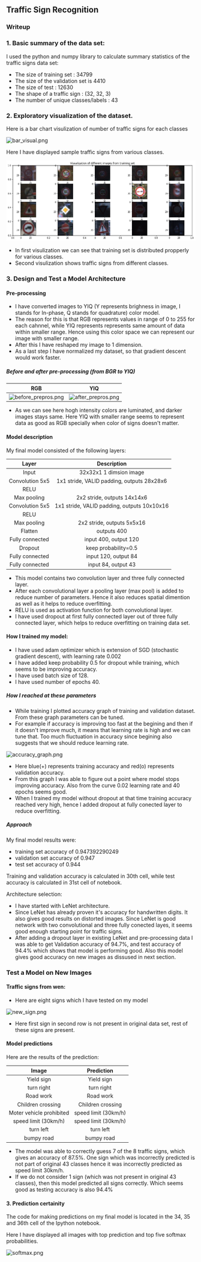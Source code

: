 
## **Traffic Sign Recognition** 

### Writeup


### 1. Basic summary of the data set:

I used the python and numpy library to calculate summary statistics of the traffic
signs data set:

* The size of training set : 34799
* The size of the validation set is 4410
* The size of test : 12630
* The shape of a traffic sign : (32, 32, 3)
* The number of unique classes/labels : 43


### 2. Exploratory visualization of the dataset.

Here is a bar chart visulization of number of traffic signs for each classes

![bar_visual.png](attachment:bar_visual.png)


Here I have displayed sample traffic signs from various classes.

![sign_visu.png](examples/sign_visu.png)


* In first visulization we can see that training set is distributed propperly for various classes.
* Second visulization shows traffic signs from different classes.

### 3. Design and Test a Model Architecture


#### Pre-processing

* I have converted images to YIQ (Y represents brighness in image, I stands for In-phase, Q stands for quadrature) color model.
* The reason for this is that RGB represents values in range of 0 to 255 for each cahnnel, while YIQ represents represents same amount of data within smaller range. Hence using this color space we can represent our image with smaller range. 
* After this I have reshaped my image to 1 dimension.
* As a last step I have normalized my dataset, so that gradient descent would work faster.

##### Before and after pre-processing (from BGR to YIQ)

RGB            |  YIQ
:-------------------------:|:-------------------------:
![before_prepros.png](attachment:before_prepros.png) | ![after_prepros.png](attachment:after_prepros.png)

* As we can see here hogh intensity colors are luminated, and darker images stays same. Here YIQ with smaller range seems to represent data as good as RGB specially when color of signs doesn't matter.


#### Model description

My final model consisted of the following layers:

| Layer         		|     Description	        					| 
|:---------------------:|:---------------------------------------------:| 
| Input         		| 32x32x1 1 dimsion image   							| 
| Convolution 5x5     	| 1x1 stride, VALID padding, outputs 28x28x6	|
| RELU					|												|
| Max pooling	      	| 2x2 stride,  outputs 14x14x6				|
| Convolution 5x5	    | 1x1 stride, VALID padding, outputs 10x10x16 									|
| RELU					|												|
| Max pooling	      	| 2x2 stride,  outputs 5x5x16				|
| Flatten		|        outputs 400  									|
| Fully connected				| input 400, output 120        									|
| Dropout			| keep probability=0.5    									|
| Fully connected				| input 120, output 84     									|
| Fully connected				| input 84, output 43     									|


* This model contains two convolution layer and three fully connected layer.
* After each convolutional layer a pooling layer (max pool) is added to reduce number of parameters. Hence it also reduces spatial dimention as well as it helps to reduce overfitting.
* RELU is used as activation function for both convolutional layer.
* I have used dropout at first fully connected layer out of three fully connected layer, which helps to reduce overfitting on training data set.


#### How I trained my model:

* I have used adam optimizer which is extension of SGD (stochastic gradient descent), with learning rate 0.002
* I have added keep probability 0.5 for dropout while training, which seems to be improving accuracy.
* I have used batch size of 128.
* I have used number of epochs 40.

##### How I reached at these parameters
* While training I plotted accuracy graph of training and validation dataset. From these graph parameters can be tuned. 
* For example if accuracy is improving too fast at the begining and then if it doesn't improve much, it means that learning rate is high and we can tune that. Too much fluctuation in accuracy since begining also suggests that we should reduce learning rate.

![accuracy_graph.png](attachment:accuracy_graph.png)

* Here blue(+) represents training accuracy and red(o) represents validation accuracy.
* From this graph I was able to figure out a point where model stops improving accuracy. Also from the curve 0.02 learning rate and 40 epochs seems good.
* When I trained my model without dropout at that time training accuracy reached very high, hence I added dropout at fully conected layer to reduce overfitting.


##### Approach

My final model results were:
* training set accuracy of 0.947392290249
* validation set accuracy of 0.947
* test set accuracy of 0.944

Training and validation accuracy is calculated in 30th cell, while test accuracy is calculated in 31st cell of notebook.

Architecture selection:
* I have started with LeNet architecture.
* Since LeNet has already proven it's accuracy for handwritten digits. It also gives good results on distorted images. Since LeNet is good network with two convolutional and three fully conected layes, it seems good enough starting point for traffic signs. 
* After adding a dropout layer in existing LeNet and pre-processing data I was able to get Validation accuracy of 94.7%, and test accuracy of 94.4% which shows that model is performing good. Also this model gives good accuracy on new images as dissused in next section.



### Test a Model on New Images

#### Traffic signs from wen:

* Here are eight signs which I have tested on my model

![new_sign.png](attachment:new_sign.png)

* Here first sign in second row is not present in original data set, rest of these signs are present.

#### Model predictions

Here are the results of the prediction:

| Image			        |     Prediction	        					| 
|:---------------------:|:---------------------------------------------:| 
| Yield sign     		| Yield sign   									| 
| turn right   			| turn right										|
| Road work				| Road work											|
| Children crossing      		| Children crossing					 				|
| Moter vehicle prohibited			| speed limit (30km/h)     							|
| speed limit (30km/h) 		| speed limit (30km/h)     							|
| turn left   			| turn left										|
| bumpy road   			| bumpy road										|

* The model was able to correctly guess 7 of the 8 traffic signs, which gives an accuracy of 87.5%. One sign which was incorrectly predicted is not part of original 43 classes hence it was incorrectly predicted as speed limit 30km/h.
* If we do not consider 1 sign (which was not present in original 43 classes), then this model predicted all signs correctly. Which seems good as testing accuracy is also 94.4%

#### 3. Prediction certainity

The code for making predictions on my final model is located in the 34, 35 and 36th cell of the Ipython notebook.

Here I have displayed all images with top prediction and top five softmax probabilities.

![softmax.png](attachment:softmax.png)

